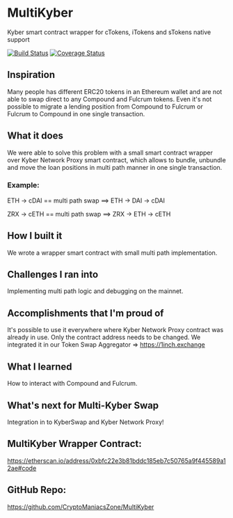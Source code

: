 # MultiKyber

Kyber smart contract wrapper for cTokens, iTokens and sTokens native support

[![Build Status](https://travis-ci.org/CryptoManiacsZone/MultiKyber.svg?branch=master)](https://travis-ci.org/CryptoManiacsZone/MultiKyber)
[![Coverage Status](https://coveralls.io/repos/github/CryptoManiacsZone/MultiKyber/badge.svg?branch=master)](https://coveralls.io/github/CryptoManiacsZone/MultiKyber?branch=master)

## Inspiration
Many people has different ERC20 tokens in an Ethereum wallet and are not able to swap direct to any Compound and Fulcrum tokens. Even it's not possible to migrate a lending position from Compound to Fulcrum or Fulcrum to Compound in one single transaction. 

## What it does
We were able to solve this problem with a small smart contract wrapper over Kyber Network Proxy smart contract, which allows to bundle, unbundle and move the loan positions in multi path manner in one single transaction. 

### Example:

ETH -> cDAI == multi path swap ==> ETH -> DAI -> cDAI

ZRX -> cETH == multi path swap ==> ZRX -> ETH -> cETH

## How I built it
We wrote a wrapper smart contract with small multi path implementation. 

## Challenges I ran into
Implementing multi path logic and debugging on the mainnet. 

## Accomplishments that I'm proud of
It's possible to use it everywhere where Kyber Network Proxy contract was already in use. Only the contract address needs to be changed.
We integrated it in our Token Swap Aggregator => https://1inch.exchange

## What I learned
How to interact with Compound and Fulcrum. 

## What's next for Multi-Kyber Swap
Integration in to KyberSwap and Kyber Network Proxy!

## MultiKyber Wrapper Contract:
https://etherscan.io/address/0xbfc22e3b81bddc185eb7c50765a9f445589a12ae#code

## GitHub Repo:
https://github.com/CryptoManiacsZone/MultiKyber
